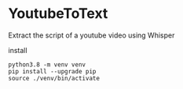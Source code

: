 # YoutubeToText
Extract the script of a youtube video using Whisper


install

```
python3.8 -m venv venv
pip install --upgrade pip
source ./venv/bin/activate


```